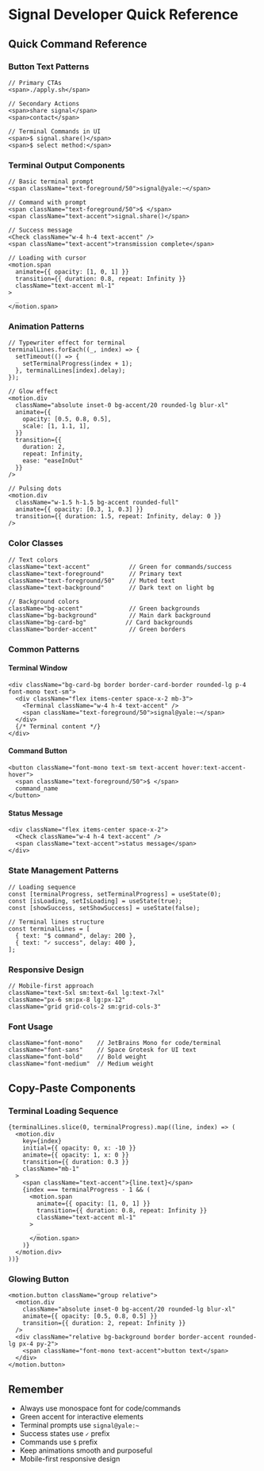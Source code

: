 # Signal Developer Quick Reference

## Quick Command Reference

### Button Text Patterns
```tsx
// Primary CTAs
<span>./apply.sh</span>

// Secondary Actions
<span>share signal</span>
<span>contact</span>

// Terminal Commands in UI
<span>$ signal.share()</span>
<span>$ select method:</span>
```

### Terminal Output Components
```tsx
// Basic terminal prompt
<span className="text-foreground/50">signal@yale:~</span>

// Command with prompt
<span className="text-foreground/50">$ </span>
<span className="text-accent">signal.share()</span>

// Success message
<Check className="w-4 h-4 text-accent" />
<span className="text-accent">transmission complete</span>

// Loading with cursor
<motion.span
  animate={{ opacity: [1, 0, 1] }}
  transition={{ duration: 0.8, repeat: Infinity }}
  className="text-accent ml-1"
>
  _
</motion.span>
```

### Animation Patterns
```tsx
// Typewriter effect for terminal
terminalLines.forEach((_, index) => {
  setTimeout(() => {
    setTerminalProgress(index + 1);
  }, terminalLines[index].delay);
});

// Glow effect
<motion.div
  className="absolute inset-0 bg-accent/20 rounded-lg blur-xl"
  animate={{
    opacity: [0.5, 0.8, 0.5],
    scale: [1, 1.1, 1],
  }}
  transition={{
    duration: 2,
    repeat: Infinity,
    ease: "easeInOut"
  }}
/>

// Pulsing dots
<motion.div
  className="w-1.5 h-1.5 bg-accent rounded-full"
  animate={{ opacity: [0.3, 1, 0.3] }}
  transition={{ duration: 1.5, repeat: Infinity, delay: 0 }}
/>
```

### Color Classes
```tsx
// Text colors
className="text-accent"           // Green for commands/success
className="text-foreground"       // Primary text
className="text-foreground/50"    // Muted text
className="text-background"       // Dark text on light bg

// Background colors
className="bg-accent"             // Green backgrounds
className="bg-background"         // Main dark background
className="bg-card-bg"           // Card backgrounds
className="border-accent"         // Green borders
```

### Common Patterns

#### Terminal Window
```tsx
<div className="bg-card-bg border border-card-border rounded-lg p-4 font-mono text-sm">
  <div className="flex items-center space-x-2 mb-3">
    <Terminal className="w-4 h-4 text-accent" />
    <span className="text-foreground/50">signal@yale:~</span>
  </div>
  {/* Terminal content */}
</div>
```

#### Command Button
```tsx
<button className="font-mono text-sm text-accent hover:text-accent-hover">
  <span className="text-foreground/50">$ </span>
  command_name
</button>
```

#### Status Message
```tsx
<div className="flex items-center space-x-2">
  <Check className="w-4 h-4 text-accent" />
  <span className="text-accent">status message</span>
</div>
```

### State Management Patterns
```tsx
// Loading sequence
const [terminalProgress, setTerminalProgress] = useState(0);
const [isLoading, setIsLoading] = useState(true);
const [showSuccess, setShowSuccess] = useState(false);

// Terminal lines structure
const terminalLines = [
  { text: "$ command", delay: 200 },
  { text: "✓ success", delay: 400 },
];
```

### Responsive Design
```tsx
// Mobile-first approach
className="text-5xl sm:text-6xl lg:text-7xl"
className="px-6 sm:px-8 lg:px-12"
className="grid grid-cols-2 sm:grid-cols-3"
```

### Font Usage
```tsx
className="font-mono"    // JetBrains Mono for code/terminal
className="font-sans"    // Space Grotesk for UI text
className="font-bold"    // Bold weight
className="font-medium"  // Medium weight
```

## Copy-Paste Components

### Terminal Loading Sequence
```tsx
{terminalLines.slice(0, terminalProgress).map((line, index) => (
  <motion.div
    key={index}
    initial={{ opacity: 0, x: -10 }}
    animate={{ opacity: 1, x: 0 }}
    transition={{ duration: 0.3 }}
    className="mb-1"
  >
    <span className="text-accent">{line.text}</span>
    {index === terminalProgress - 1 && (
      <motion.span
        animate={{ opacity: [1, 0, 1] }}
        transition={{ duration: 0.8, repeat: Infinity }}
        className="text-accent ml-1"
      >
        _
      </motion.span>
    )}
  </motion.div>
))}
```

### Glowing Button
```tsx
<motion.button className="group relative">
  <motion.div
    className="absolute inset-0 bg-accent/20 rounded-lg blur-xl"
    animate={{ opacity: [0.5, 0.8, 0.5] }}
    transition={{ duration: 2, repeat: Infinity }}
  />
  <div className="relative bg-background border border-accent rounded-lg px-4 py-2">
    <span className="font-mono text-accent">button text</span>
  </div>
</motion.button>
```

## Remember
- Always use monospace font for code/commands
- Green accent for interactive elements
- Terminal prompts use `signal@yale:~`
- Success states use `✓` prefix
- Commands use `$` prefix
- Keep animations smooth and purposeful
- Mobile-first responsive design 